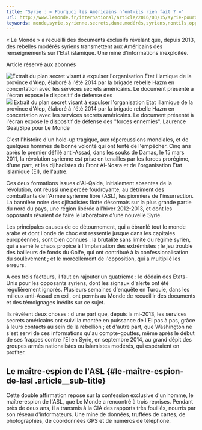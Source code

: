 ```yaml
---
title: "Syrie : « Pourquoi les Américains n’ont-ils rien fait ? »"
url: http://www.lemonde.fr/international/article/2016/03/15/syrie-pourquoi-les-americains-n-ont-ils-rien-fait_4882787_3210.html
keywords: monde,syrie,syrienne,secrets,dune,modérés,syriens,nontils,opposants,services,révolution,américains
---
```

« Le Monde » a recueilli des documents exclusifs révélant que, depuis 2013, des rebelles modérés syriens transmettent aux Américains des renseignements sur l'Etat islamique. Une mine d'informations inexploitée.

Article réservé aux abonnés

![Extrait du plan secret visant à expulser l\'organisation Etat iIlamique de la province d\'Alep, élaboré à l\'été 2014 par la brigade rebelle Hazm en concertation avec les services secrets américains. Le document présenté à l\'écran expose le dispositif de défense des ](https://img.lemde.fr/2016/03/14/0/0/5760/3840/688/0/60/0/0b952b7_8227-n08ys4.jpg) ![](https://img.lemde.fr/2016/03/14/0/0/5760/3840/688/0/60/0/0b952b7_8227-n08ys4.jpg) Extrait du plan secret visant à expulser l\'organisation Etat iIlamique de la province d\'Alep, élaboré à l\'été 2014 par la brigade rebelle Hazm en concertation avec les services secrets américains. Le document présenté à l\'écran expose le dispositif de défense des \"forces ennemies\". Laurence Geai/Sipa pour Le Monde

C'est l'histoire d'un hold-up tragique, aux répercussions mondiales, et de quelques hommes de bonne volonté qui ont tenté de l'empêcher. Cinq ans après le premier défilé anti-Assad, dans les souks de Damas, le 15 mars 2011, la révolution syrienne est prise en tenailles par les forces prorégime, d'une part, et les djihadistes du Front Al-Nosra et de l'organisation Etat islamique (EI), de l'autre.

Ces deux formations issues d'Al-Qaida, initialement absentes de la révolution, ont réussi une percée foudroyante, au détriment des combattants de l'Armée syrienne libre (ASL), les pionniers de l'insurrection. La bannière noire des djihadistes flotte désormais sur la plus grande partie du nord du pays, une région libérée à l'hiver 2012-2013, et dont les opposants rêvaient de faire le laboratoire d'une nouvelle Syrie.

Les principales causes de ce détournement, qui a ébranlé tout le monde arabe et dont l'onde de choc est ressentie jusque dans les capitales européennes, sont bien connues : la brutalité sans limite du régime syrien, qui a semé le chaos propice à l'implantation des extrémistes ; le jeu trouble des bailleurs de fonds du Golfe, qui ont contribué à la confessionalisation du soulèvement ; et le morcellement de l'opposition, qui a multiplié les erreurs.

A ces trois facteurs, il faut en rajouter un quatrième : le dédain des Etats-Unis pour les opposants syriens, dont les signaux d'alerte ont été régulièrement ignorés. Plusieurs semaines d'enquête en Turquie, dans les milieux anti-Assad en exil, ont permis au Monde de recueillir des documents et des témoignages inédits sur ce sujet.

Ils révèlent deux choses : d'une part que, depuis la mi-2013, les services secrets américains ont suivi la montée en puissance de l'EI pas à pas, grâce à leurs contacts au sein de la rébellion ; et d'autre part, que Washington ne s'est servi de ces informations qu'au compte-gouttes, même après le début de ses frappes contre l'EI en Syrie, en septembre 2014, au grand dépit des groupes armés nationalistes ou islamistes modérés, qui espéraient en profiter.

Le maître-espion de l'ASL {#le-maître-espion-de-lasl .article__sub-title}
-------------------------

Cette double affirmation repose sur la confession exclusive d'un homme, le maître-espion de l'ASL, que Le Monde a rencontré à trois reprises. Pendant près de deux ans, il a transmis à la CIA des rapports très fouillés, nourris par son réseau d'informateurs. Une mine de données, truffées de cartes, de photographies, de coordonnées GPS et de numéros de téléphone.
